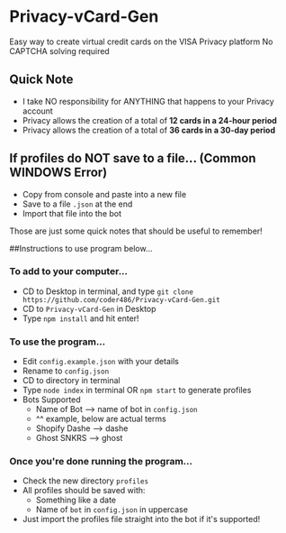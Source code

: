# Privacy-vCard-Gen
Easy way to create virtual credit cards on the VISA Privacy platform
No CAPTCHA solving required

## Quick Note
- I take NO responsibility for ANYTHING that happens to your Privacy account
- Privacy allows the creation of a total of **12 cards in a 24-hour period**
- Privacy allows the creation of a total of **36 cards in a 30-day period**

## If profiles do NOT save to a file... (Common WINDOWS Error)
- Copy from console and paste into a new file
- Save to a file `.json` at the end
- Import that file into the bot

Those are just some quick notes that should be useful to remember!

##Instructions to use program below...

### To add to your computer...
- CD to Desktop in terminal, and type `git clone https://github.com/coder486/Privacy-vCard-Gen.git`
- CD to `Privacy-vCard-Gen` in Desktop
- Type `npm install` and hit enter!

### To use the program...
- Edit `config.example.json` with your details
- Rename to `config.json`
- CD to directory in terminal
- Type `node index` in terminal OR `npm start` to generate profiles
- Bots Supported
	- Name of Bot --> name of bot in `config.json`
	- ^^ example, below are actual terms
	- Shopify Dashe --> dashe
	- Ghost SNKRS --> ghost

### Once you're done running the program...
- Check the new directory `profiles`
- All profiles should be saved with:
	- Something like a date
	- Name of `bot` in `config.json` in uppercase
- Just import the profiles file straight into the bot if it's supported!